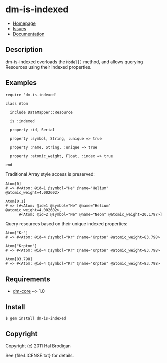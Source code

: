 # dm-is-indexed

* [Homepage](http://github.com/postmodern/dm-is-indexed#readme)
* [Issues](http://github.com/postmodern/dm-is-indexed/issues)
* [Documentation](http://rubydoc.info/gems/dm-is-indexed/frames)

## Description

dm-is-indexed overloads the `Model[]` method, and allows querying Resources
using their indexed properties.

## Examples

    require 'dm-is-indexed'

    class Atom

      include DataMapper::Resource

      is :indexed

      property :id, Serial

      property :symbol, String, :unique => true

      property :name, String, :unique => true

      property :atomic_weight, Float, :index => true

    end

Traditional Array style access is preserved:

    Atom[0]
    # => #<Atom: @id=1 @symbol="He" @name="Helium" @atomic_weight=4.002602>

    Atom[0,1]
    # => [#<Atom: @id=1 @symbol="He" @name="Helium" @atomic_weight=4.002602>,
          #<Atom: @id=2 @symbol="Ne" @name="Neon" @atomic_weight=20.1797>]

Query resources based on their unique indexed properties:

    Atom["Kr"]
    # => #<Atom: @id=4 @symbol="Kr" @name="Krpton" @atomic_weight=83.798>

    Atom["Krpton"]
    # => #<Atom: @id=4 @symbol="Kr" @name="Krpton" @atomic_weight=83.798>

    Atom[83.798]
    # => #<Atom: @id=4 @symbol="Kr" @name="Krpton" @atomic_weight=83.798>

## Requirements

* [dm-core](http://github.com/datamapper/dm-core#readme) ~> 1.0

## Install

    $ gem install dm-is-indexed

## Copyright

Copyright (c) 2011 Hal Brodigan

See {file:LICENSE.txt} for details.

